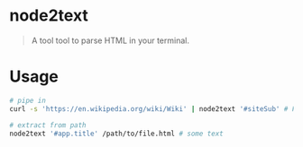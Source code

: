 # node2text
> A tool tool to parse HTML in your terminal.

# Usage

```bash
# pipe in
curl -s 'https://en.wikipedia.org/wiki/Wiki' | node2text '#siteSub' # From Wikipedia, the free encyclopedia

# extract from path
node2text '#app.title' /path/to/file.html # some text
```
